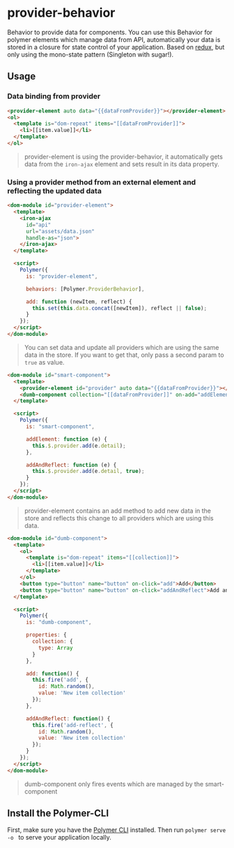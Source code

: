 # provider-behavior

Behavior to provide data for components. You can use this Behavior for polymer elements which manage data from API, automatically your data is stored in a closure for state control of your application. Based on [redux](https://github.com/reactjs/redux), but only using the mono-state pattern (Singleton with sugar!).

## Usage

### Data binding from provider

```html
<provider-element auto data="{{dataFromProvider}}"></provider-element>
<ol>
  <template is="dom-repeat" items="[[dataFromProvider]]">
    <li>[[item.value]]</li>
  </template>
</ol>
```
> provider-element is using the provider-behavior, it automatically gets data from the ```iron-ajax``` element and sets result in its data property.

### Using a provider method from an external element and reflecting the updated data

```html
<dom-module id="provider-element">
  <template>
    <iron-ajax
      id="api"
      url="assets/data.json"
      handle-as="json">
    </iron-ajax>
  </template>

  <script>
    Polymer({
      is: "provider-element",

      behaviors: [Polymer.ProviderBehavior],

      add: function (newItem, reflect) {
        this.set(this.data.concat([newItem]), reflect || false);
      }
    });
  </script>
</dom-module>
```

> You can set data and update all providers which are using the same data in the store. If you want to get that, only pass a second param to `true` as value.

```html
<dom-module id="smart-component">
  <template>
    <provider-element id="provider" auto data="{{dataFromProvider}}"></provider-element>
    <dumb-component collection="[[dataFromProvider]]" on-add="addElement" on-add-reflect="addAndReflect"></dumb-component>
  </template>

  <script>
    Polymer({
      is: "smart-component",

      addElement: function (e) {
        this.$.provider.add(e.detail);
      },

      addAndReflect: function (e) {
        this.$.provider.add(e.detail, true);
      }
    });
  </script>
</dom-module>
```
> provider-element contains an add method to add new data in the store and reflects this change to all providers which are using this data.

```html
<dom-module id="dumb-component">
  <template>
    <ol>
      <template is="dom-repeat" items="[[collection]]">
        <li>[[item.value]]</li>
      </template>
    </ol>
    <button type="button" name="button" on-click="add">Add</button>
    <button type="button" name="button" on-click="addAndReflect">Add and reflect</button>
  </template>

  <script>
    Polymer({
      is: "dumb-component",

      properties: {
        collection: {
          type: Array
        }
      },

      add: function() {
        this.fire('add', {
          id: Math.random(),
          value: 'New item collection'
        });
      },

      addAndReflect: function() {
        this.fire('add-reflect', {
          id: Math.random(),
          value: 'New item collection'
        });
      }
    });
  </script>
</dom-module>
```
> dumb-component only fires events which are managed by the smart-component

## Install the Polymer-CLI

First, make sure you have the [Polymer CLI](https://www.npmjs.com/package/polymer-cli) installed. Then run `polymer serve -o ` to serve your application locally.
